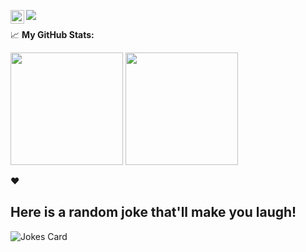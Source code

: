 

![](https://visitor-badge.glitch.me/badge?page_id=rchod.rchod) <a href="https://twitter.com/rchod">
  <img align="left" alt="Rachid | Twitter" width="22px" src="https://cdn.jsdelivr.net/npm/simple-icons@v3/icons/twitter.svg" />
</a>

📈 **My GitHub Stats:**

<p>
  <img height="180em" src="https://github-readme-stats.vercel.app/api?username=rchod&show_icons=true&hide_border=true&&count_private=true&include_all_commits=true&theme=radical" />
  <img height="180em" src="https://github-readme-stats.vercel.app/api/top-langs/?username=rchod&count_private=true&include_all_commits=true&show_icons=true&hide_border=true&hide=html&layout=compact&langs_count=8&theme=radical"/>
</p>

❤️
## Here is a random joke that'll make you laugh!
![Jokes Card](https://readme-jokes.vercel.app/api)
